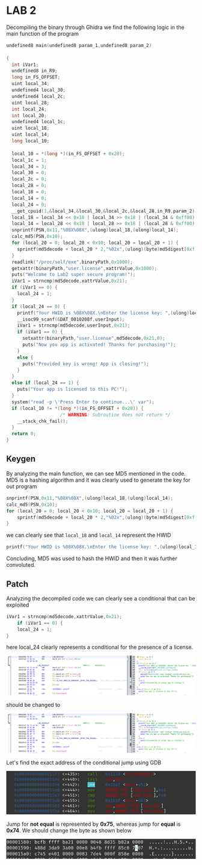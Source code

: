 # LAB 2 

Decompiling the binary through Ghidra we find the following logic in the main function of the program

``` C++
undefined8 main(undefined8 param_1,undefined8 param_2)

{
  int iVar1;
  undefined8 in_R9;
  long in_FS_OFFSET;
  uint local_34;
  undefined4 local_30;
  undefined4 local_2c;
  uint local_28;
  int local_24;
  int local_20;
  undefined4 local_1c;
  uint local_18;
  uint local_14;
  long local_10;
  
  local_10 = *(long *)(in_FS_OFFSET + 0x28);
  local_1c = 1;
  local_34 = 3;
  local_30 = 0;
  local_2c = 0;
  local_28 = 0;
  local_18 = 0;
  local_14 = 0;
  local_24 = 0;
  __get_cpuid(1,&local_34,&local_30,&local_2c,&local_28,in_R9,param_2);
  local_18 = local_34 << 0x18 | local_34 >> 0x18 | (local_34 & 0xff00) << 8 | local_34 >> 8 & 0xff00;
  local_14 = local_28 << 0x18 | local_28 >> 0x18 | (local_28 & 0xff00) << 8 | local_28 >> 8 & 0xff00;
  snprintf(PSN,0x11,"%08X%08X",(ulong)local_18,(ulong)local_14);
  calc_md5(PSN,0x10);
  for (local_20 = 0; local_20 < 0x10; local_20 = local_20 + 1) {
    sprintf(md5decode + local_20 * 2,"%02x",(ulong)(byte)md5digest[0xf - local_20]);
  }
  readlink("/proc/self/exe",binaryPath,0x1000);
  getxattr(binaryPath,"user.license",xattrValue,0x1000);
  puts("Welcome to Lab2 super secure program!");
  iVar1 = strncmp(md5decode,xattrValue,0x21);
  if (iVar1 == 0) {
    local_24 = 1;
  }
  if (local_24 == 0) {
    printf("Your HWID is %08X%08X.\nEnter the license key: ",(ulong)local_18,(ulong)local_14);
    __isoc99_scanf(&DAT_0010208f,userInput);
    iVar1 = strncmp(md5decode,userInput,0x21);
    if (iVar1 == 0) {
      setxattr(binaryPath,"user.license",md5decode,0x21,0);
      puts("Now you app is activated! Thanks for purchasing!");
    }
    else {
      puts("Provided key is wrong! App is closing!");
    }
  }
  else if (local_24 == 1) {
    puts("Your app is licensed to this PC!");
  }
  system("read -p \'Press Enter to continue...\' var");
  if (local_10 != *(long *)(in_FS_OFFSET + 0x28)) {
                    /* WARNING: Subroutine does not return */
    __stack_chk_fail();
  }
  return 0;
}
```

## Keygen

By analyzing the main function, we can see MD5 mentioned in the code. MD5 is a hashing algorithm and it was clearly used to generate the key for out program 

```c++
snprintf(PSN,0x11,"%08X%08X",(ulong)local_18,(ulong)local_14);
calc_md5(PSN,0x10);
for (local_20 = 0; local_20 < 0x10; local_20 = local_20 + 1) {
    sprintf(md5decode + local_20 * 2,"%02x",(ulong)(byte)md5digest[0xf - local_20]);
}
```

we can clearly see that ```local_18``` and ```local_14``` represent the HWID

```c++
printf("Your HWID is %08X%08X.\nEnter the license key: ",(ulong)local_18,(ulong)local_14);
```

Concluding, MD5 was used to hash the HWID and then it was further convoluted.

## Patch

Analyzing the decompiled code we can clearly see a conditional that can be exploited
```c++
iVar1 = strncmp(md5decode,xattrValue,0x21);
    if (iVar1 == 0) {
    local_24 = 1;
}
```
here local_24 clearly represents a conditional for the presence of a license.

![](images/an1.png)

should be changed to 

![](images/an2.png)

Let's find the exact address of the conditional jump using GDB

![](images/gdb.png)

Jump for __not equal__ is represented by __0x75__, whereas jump for __equal__ is __0x74__. We should change the byte as shown below

![](images/hex.png)